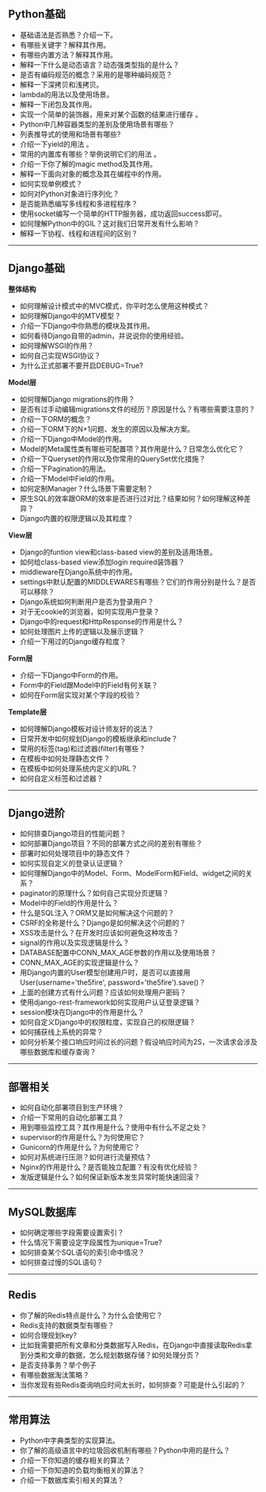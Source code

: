 ## **Python基础**

- 基础语法是否熟悉？介绍一下。
- 有哪些关键字？解释其作用。
- 有哪些内置方法？解释其作用。
- 解释一下什么是动态语言？动态强类型指的是什么？
- 是否有编码规范的概念？采用的是哪种编码规范？
- 解释一下深拷贝和浅拷贝。
- lambda的用法以及使用场景。
- 解释一下闭包及其作用。
- 实现一个简单的装饰器，用来对某个函数的结果进行缓存 。
- Python中几种容器类型的差别及使用场景有哪些？
- 列表推导式的使用和场景有哪些?
- 介绍一下yield的用法 。
- 常用的内置库有哪些？举例说明它们的用法 。
- 介绍一下你了解的magic method及其作用。
- 解释一下面向对象的概念及其在编程中的作用。
- 如何实现单例模式？
- 如何对Python对象进行序列化？
- 是否能熟悉编写多线程和多进程程序？
- 使用socket编写一个简单的HTTP服务器，成功返回success即可。
- 如何理解Python中的GIL？这对我们日常开发有什么影响？
- 解释一下协程、线程和进程间的区别？

------

## **Django基础**

**整体结构**

- 如何理解设计模式中的MVC模式，你平时怎么使用这种模式？
- 如何理解Django中的MTV模型？
- 介绍一下Django中你熟悉的模块及其作用。
- 如何看待Django自带的admin，并说说你的使用经验。
- 如何理解WSGI的作用？
- 如何自己实现WSGI协议？
- 为什么正式部署不要开启DEBUG=True?

**Model层**

- 如何理解Django migrations的作用？
- 是否有过手动编辑migrations文件的经历？原因是什么？有哪些需要注意的？
- 介绍一下ORM的概念？
- 介绍一下ORM下的N+1问题、发生的原因以及解决方案。
- 介绍一下Django中Model的作用。
- Model的Meta属性类有哪些可配置项？其作用是什么？日常怎么优化它？
- 介绍一下Queryset的作用以及你常用的QuerySet优化措施？
- 介绍一下Pagination的用法。
- 介绍一下Model中Field的作用。
- 如何定制Manager？什么场景下需要定制？
- 原生SQL的效率跟ORM的效率是否进行过对比？结果如何？如何理解这种差异？
- Django内置的权限逻辑以及其粒度？

**View层**

- Django的funtion view和class-based view的差别及适用场景。
- 如何给class-based view添加login required装饰器？
- middleware在Django系统中的作用。
- settings中默认配置的MIDDLEWARES有哪些？它们的作用分别是什么？是否可以移除？
- Django系统如何判断用户是否为登录用户？
- 对于无cookie的浏览器，如何实现用户登录？
- Django中的request和HttpResponse的作用是什么？
- 如何处理图片上传的逻辑以及展示逻辑？
- 介绍一下用过的Django缓存粒度？

**Form层**

- 介绍一下Django中Form的作用。
- Form中的Field跟Model中的Field有何关联？
- 如何在Form层实现对某个字段的校验？

**Template层**

- 如何理解Django模板对设计师友好的说法？
- 日常开发中如何规划Django的模板继承和include？
- 常用的标签(tag)和过滤器(filter)有哪些？
- 在模板中如何处理静态文件？
- 在模板中如何处理系统内定义的URL？
- 如何自定义标签和过滤器？

------

## **Django进阶**

- 如何排查Django项目的性能问题？
- 如何部署Django项目？不同的部署方式之间的差别有哪些？
- 部署时如何处理项目中的静态文件？
- 如何实现自定义的登录认证逻辑？
- 如何理解Django中的Model、Form、ModelForm和Field、widget之间的关系？
- paginator的原理什么？如何自己实现分页逻辑？
- Model中的Field的作用是什么？
- 什么是SQL注入？ORM又是如何解决这个问题的？
- CSRF的全称是什么？Django是如何解决这个问题的？
- XSS攻击是什么？在开发时应该如何避免这种攻击？
- signal的作用以及实现逻辑是什么？
- DATABASE配置中CONN_MAX_AGE参数的作用以及使用场景？
- CONN_MAX_AGE的实现逻辑是什么？
- 用Django内置的User模型创建用户时，是否可以直接用User(username='the5fire', password='the5fire').save()？
- 上面的创建方式有什么问题？应该如何处理用户密码？
- 使用django-rest-framework如何实现用户认证登录逻辑？
- session模块在Django中的作用是什么？
- 如何自定义Django中的权限粒度，实现自己的权限逻辑？
- 如何捕获线上系统的异常？
- 如何分析某个接口响应时间过长的问题？假设响应时间为2S，一次请求会涉及哪些数据库和缓存查询？

------

## **部署相关**

- 如何自动化部署项目到生产环境？
- 介绍一下常用的自动化部署工具？
- 用到哪些监控工具？其作用是什么？使用中有什么不足之处？
- supervisor的作用是什么？为何使用它？
- Gunicorn的作用是什么？为何使用它？
- 如何对系统进行压测？如何进行流量预估？
- Nginx的作用是什么？是否能独立配置？有没有优化经验？
- 发版逻辑是什么？如何保证新版本发生异常时能快速回滚？



------

## **MySQL数据库**

- 如何确定哪些字段需要设置索引？
- 什么情况下需要设定字段属性为unique=True?
- 如何排查某个SQL语句的索引命中情况？
- 如何排查过慢的SQL语句？

------

## **Redis**

- 你了解的Redis特点是什么？为什么会使用它？
- Redis支持的数据类型有哪些？
- 如何合理规划key?
- 比如我需要把所有文章和分类数据写入Redis，在Django中直接读取Redis拿到分类和文章的数据，怎么规划数据存储？如何处理分页？
- 是否支持事务？举个例子
- 有哪些数据淘汰策略？
- 当你发现有些Redis查询响应时间太长时，如何排查？可能是什么引起的？

------

## **常用算法**

- Python中字典类型的实现算法。
- 你了解的高级语言中的垃圾回收机制有哪些？Python中用的是什么？
- 介绍一下你知道的缓存相关的算法？
- 介绍一下你知道的负载均衡相关的算法？
- 介绍一下数据库索引相关的算法？




